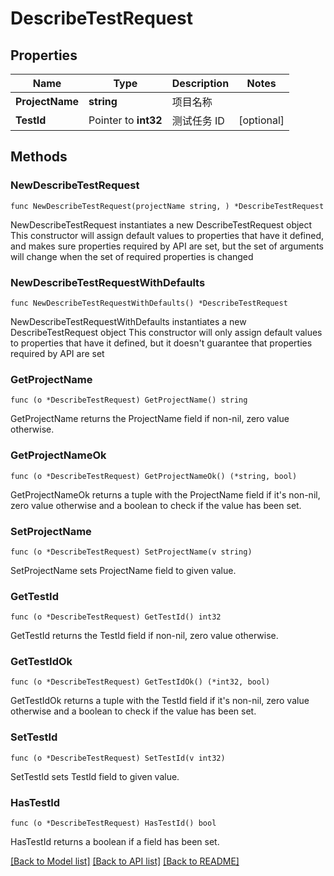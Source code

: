 # DescribeTestRequest

## Properties

Name | Type | Description | Notes
------------ | ------------- | ------------- | -------------
**ProjectName** | **string** | 项目名称 | 
**TestId** | Pointer to **int32** | 测试任务 ID | [optional] 

## Methods

### NewDescribeTestRequest

`func NewDescribeTestRequest(projectName string, ) *DescribeTestRequest`

NewDescribeTestRequest instantiates a new DescribeTestRequest object
This constructor will assign default values to properties that have it defined,
and makes sure properties required by API are set, but the set of arguments
will change when the set of required properties is changed

### NewDescribeTestRequestWithDefaults

`func NewDescribeTestRequestWithDefaults() *DescribeTestRequest`

NewDescribeTestRequestWithDefaults instantiates a new DescribeTestRequest object
This constructor will only assign default values to properties that have it defined,
but it doesn't guarantee that properties required by API are set

### GetProjectName

`func (o *DescribeTestRequest) GetProjectName() string`

GetProjectName returns the ProjectName field if non-nil, zero value otherwise.

### GetProjectNameOk

`func (o *DescribeTestRequest) GetProjectNameOk() (*string, bool)`

GetProjectNameOk returns a tuple with the ProjectName field if it's non-nil, zero value otherwise
and a boolean to check if the value has been set.

### SetProjectName

`func (o *DescribeTestRequest) SetProjectName(v string)`

SetProjectName sets ProjectName field to given value.


### GetTestId

`func (o *DescribeTestRequest) GetTestId() int32`

GetTestId returns the TestId field if non-nil, zero value otherwise.

### GetTestIdOk

`func (o *DescribeTestRequest) GetTestIdOk() (*int32, bool)`

GetTestIdOk returns a tuple with the TestId field if it's non-nil, zero value otherwise
and a boolean to check if the value has been set.

### SetTestId

`func (o *DescribeTestRequest) SetTestId(v int32)`

SetTestId sets TestId field to given value.

### HasTestId

`func (o *DescribeTestRequest) HasTestId() bool`

HasTestId returns a boolean if a field has been set.


[[Back to Model list]](../README.md#documentation-for-models) [[Back to API list]](../README.md#documentation-for-api-endpoints) [[Back to README]](../README.md)


